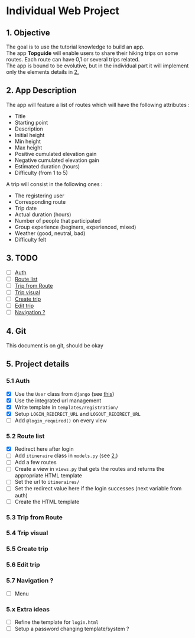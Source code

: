 # Individual Web Project

## 1. Objective
The goal is to use the tutorial knowledge to build an app. <br>
The app **Topguide** will enable users to share their hiking trips on some routes. Each route can have 0,1 or several trips related. <br>
The app is bound to be evolutive, but in the individual part it will implement only the elements details in [2.](##2.-App-Description)
## 2. App Description
The app will feature a list of routes which will have the following attributes :
- Title
- Starting point
- Description
- Initial height
- Min height
- Max height
- Positive cumulated elevation gain
- Negative cumulated elevation gain
- Estimated duration (hours)
- Difficulty (from 1 to 5)

A trip will consist in the following ones :
- The registering user
- Corresponding route
- Trip date
- Actual duration (hours)
- Number of people that participated
- Group experience (beginers, experienced, mixed)
- Weather (good, neutral, bad)
- Difficulty felt

## 3. TODO
- [ ] [Auth](###5.1-Auth)
- [ ] [Route list](###5.2-Route-list)
- [ ] [Trip from Route](###5.3-Trip-from-Route)
- [ ] [Trip visual](###5.4-Trip-visual)
- [ ] [Create trip](###5.5-Create-trip)
- [ ] [Edit trip](###5.6-Edit-trip)
- [ ] [Navigation ?](###5.7-Navigation-?)

## 4. Git
This document is on git, should be okay

## 5. Project details
### 5.1 Auth
- [x] Use the `User` class from `django` (see [this](https://docs.djangoproject.com/fr/4.0/topics/auth/default/))
- [x] Use the integrated url management
- [x] Write template in `templates/registration/`
- [x] Setup `LOGIN_REDIRECT_URL` and `LOGOUT_REDIRECT_URL`
- [ ] Add `@login_required()` on every view
### 5.2 Route list
- [x] Redirect here after login
- [ ] Add `itineraire` class in `models.py` (see [2.](##2.-App-Description)) 
- [ ] Add a few routes
- [ ] Create a view in `views.py` that gets the routes and returns the appropriate HTML template
- [ ] Set the url to `itineraires/`
- [ ] Set the redirect value here if the login successes (next variable from auth)
- [ ] Create the HTML template

### 5.3 Trip from Route
### 5.4 Trip visual
### 5.5 Create trip
### 5.6 Edit trip
### 5.7 Navigation ?
- [ ] Menu

### 5.x Extra ideas 
- [ ] Refine the template for `login.html`
- [ ] Setup a password changing template/system ?
